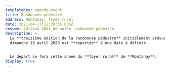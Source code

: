 ```yaml
---
templateKey: agenda-event
title: Randonnée pédestre
address: Montanay, foyer rural
date: 2021-04-17T12:20:35.036Z
resume: Edition 2021 de notre randonnée pédestre.
description: >-
  La **treizième édition de la randonnée pédestre** initialement prévue le
  dimanche 19 avril 2020 est **reportée** à une date à définir.


  Le départ se fera cette année du **foyer rural** de **Montanay**.
display: true
---
```

